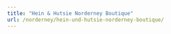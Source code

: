 ```yaml
---
title: "Hein & Hutsie Norderney Boutique"
url: /norderney/hein-und-hutsie-norderney-boutique/
---
```

